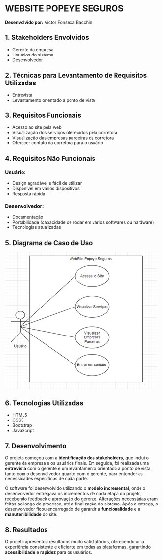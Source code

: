 # WEBSITE POPEYE SEGUROS

**Desenvolvido por:** Victor Fonseca Bacchin

## 1. Stakeholders Envolvidos
- Gerente da empresa
- Usuários do sistema
- Desenvolvedor

## 2. Técnicas para Levantamento de Requisitos Utilizadas
- Entrevista
- Levantamento orientado a ponto de vista

## 3. Requisitos Funcionais
- Acesso ao site pela web
- Visualização dos serviços oferecidos pela corretora
- Visualização das empresas parceiras da corretora
- Oferecer contato da corretora para o usuário

## 4. Requisitos Não Funcionais
### Usuário:
- Design agradável e fácil de utilizar
- Disponível em vários dispositivos
- Resposta rápida

### Desenvolvedor:
- Documentação
- Portabilidade (capacidade de rodar em vários softwares ou hardware)
- Tecnologias atualizadas

## 5. Diagrama de Caso de Uso
![Diagrama de Caso de Uso](caso-uso.png)

## 6. Tecnologias Utilizadas
- HTML5
- CSS3
- Bootstrap
- JavaScript

## 7. Desenvolvimento
O projeto começou com a **identificação dos stakeholders**, que inclui o gerente da empresa e os usuários finais. Em seguida, foi realizada uma **entrevista** com o gerente e um levantamento orientado a ponto de vista, tanto com o desenvolvedor quanto com o gerente, para entender as necessidades específicas de cada parte.

O software foi desenvolvido utilizando o **modelo incremental**, onde o desenvolvedor entregava os incrementos de cada etapa do projeto, recebendo feedback e aprovação do gerente. Alterações necessárias eram feitas ao longo do processo, até a finalização do sistema. Após a entrega, o desenvolvedor ficou encarregado de garantir a **funcionalidade** e a **manutenibilidade** do site.

## 8. Resultados
O projeto apresentou resultados muito satisfatórios, oferecendo uma experiência consistente e eficiente em todas as plataformas, garantindo **acessibilidade** e **rapidez** para os usuários.
